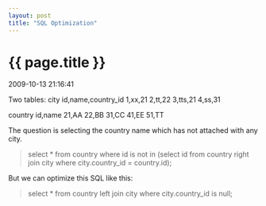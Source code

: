 ```yaml
---
layout: post
title: "SQL Optimization"
---
```


<h1> {{ page.title }} </h1> <p class='meta'>2009-10-13 21:16:41</p>

Two tables:
city
id,name,country_id
1,xx,21
2,tt,22
3,tts,21
4,ss,31

country
id,name
21,AA
22,BB
31,CC
41,EE
51,TT

The question is selecting the country name which has not attached with any city.

>select * from country where id is not in (select id from country right join city where city.country_id = country.id);

But we can optimize this SQL like this:
>select * from country left join city where city.country_id is null;